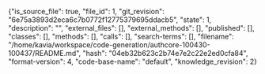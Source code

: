 {"is_source_file": true, "file_id": 1, "git_revision": "6e75a3893d2eca6c7b0772f12775379695ddacb5", "state": 1, "description": "", "external_files": [], "external_methods": [], "published": [], "classes": [], "methods": [], "calls": [], "search-terms": [], "filename": "/home/kavia/workspace/code-generation/authcore-100430-100437/README.md", "hash": "04eb32b623c2b74e7e2c22e2ed0cfa84", "format-version": 4, "code-base-name": "default", "knowledge_revision": 2}